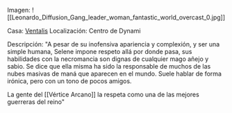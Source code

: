 Imagen:
	![[Leonardo_Diffusion_Gang_leader_woman_fantastic_world_overcast_0.jpg]]

Casa: <u>Ventalis</u>
Localización: Centro de Dynami

Descripción:
"A pesar de su inofensiva apariencia y complexión, y ser una simple humana, Selene impone respeto allá por donde pasa, sus habilidades con la necromancia son dignas de cualquier mago añejo y sabio. Se dice que ella misma ha sido la responsable de muchos de las nubes masivas de maná que aparecen en el mundo. Suele hablar de forma irónica, pero con un tono de pocos amigos. 

La gente del [[Vértice Arcano]] la respeta como una de las mejores guerreras del reino"